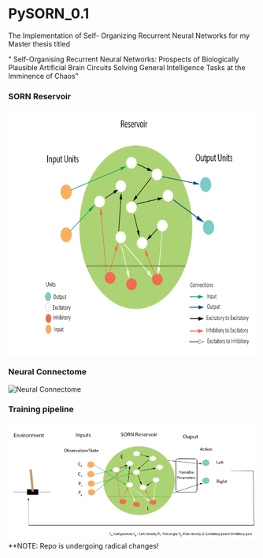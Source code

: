 # PySORN_0.1
The Implementation of Self- Organizing Recurrent Neural Networks for my Master thesis titled

" Self-Organising Recurrent Neural Networks: Prospects of Biologically Plausible Artificial Brain Circuits Solving General Intelligence Tasks at the Imminence of Chaos"
### SORN Reservoir
<a href="url"><img src="https://github.com/Saran-nns/PySORN_0.1/blob/master/doc/images/SORN1.png" align="center" height="500" width="600" ></a>

### Neural Connectome
![Neural Connectome](https://github.com/Saran-nns/PySORN_0.1/blob/master/doc/images/neuralcorrelationall.png)

### Training pipeline

![Training Pipeline](https://github.com/Saran-nns/PySORN_0.1/blob/master/doc/images/SORNCartcropped.png)
**NOTE: Repo is undergoing radical changes! 
